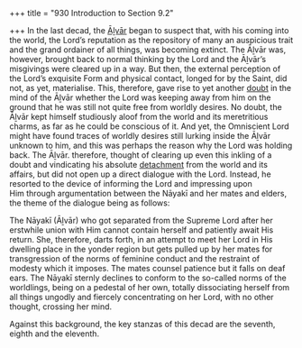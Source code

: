+++
title = "930 Introduction to Section 9.2"

+++
In the last decad, the [Āḻvār](/definition/aḻvar#vaishnavism "show Āḻvār definitions") began to suspect that, with his coming into the world, the Lord’s reputation as the repository of many an auspicious trait and the grand ordainer of all things, was becoming extinct. The Āḻvār was, however, brought back to normal thinking by the Lord and the Āḻvār’s misgivings were cleared up in a way. But then, the external perception of the Lord’s exquisite Form and physical contact, longed for by the Saint, did not, as yet, materialise. This, therefore, gave rise to yet another [doubt](/definition/doubt#history "show doubt definitions") in the mind of the Āḻvār whether the Lord was keeping away from him on the ground that he was still not quite free from worldly desires. No doubt, the Āḻvār kept himself studiously aloof from the world and its meretritious charms, as far as he could be conscious of it. And yet, the Omniscient Lord might have found traces of worldly desires still lurking inside the Āḻvār unknown to him, and this was perhaps the reason why the Lord was holding back. The Āḻvār. therefore, thought of clearing up even this inkling of a doubt and vindicating his absolute [detachment](/definition/detachment#history "show detachment definitions") from the world and its affairs, but did not open up a direct dialogue with the Lord. Instead, he resorted to the device of informing the Lord and impressing upon  
Him through argumentation between the Nāyakī and her mates and elders, the theme of the dialogue being as follows:

The Nāyakī (Āḻvār) who got separated from the Supreme Lord after her erstwhile union with Him cannot contain herself and patiently await His return. She, therefore, darts forth, in an attempt to meet her Lord in His dwelling place in the yonder region but gets pulled up by her mates for transgression of the norms of feminine conduct and the restraint of modesty which it imposes. The mates counsel patience but it falls on deaf ears. The Nāyakī sternly declines to conform to the so-called norms of the worldlings, being on a pedestal of her own, totally dissociating herself from all things ungodly and fiercely concentrating on her Lord, with no other thought, crossing her mind.

Against this background, the key stanzas of this decad are the seventh, eighth and the eleventh.


